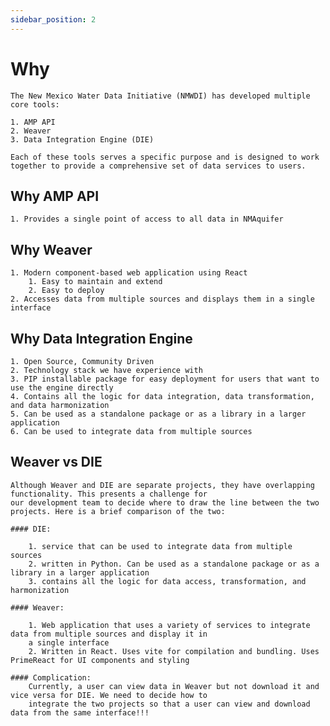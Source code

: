 ```yaml
---
sidebar_position: 2
---
```


# Why
    The New Mexico Water Data Initiative (NMWDI) has developed multiple core tools: 

    1. AMP API
    2. Weaver
    3. Data Integration Engine (DIE)
    
    Each of these tools serves a specific purpose and is designed to work together to provide a comprehensive set of data services to users.
    

## Why AMP API
    1. Provides a single point of access to all data in NMAquifer

## Why Weaver
    1. Modern component-based web application using React   
        1. Easy to maintain and extend
        2. Easy to deploy
    2. Accesses data from multiple sources and displays them in a single interface

    

## Why Data Integration Engine
    1. Open Source, Community Driven
    2. Technology stack we have experience with
    3. PIP installable package for easy deployment for users that want to use the engine directly
    4. Contains all the logic for data integration, data transformation, and data harmonization
    5. Can be used as a standalone package or as a library in a larger application
    6. Can be used to integrate data from multiple sources



## Weaver vs DIE
    Although Weaver and DIE are separate projects, they have overlapping functionality. This presents a challenge for 
    our development team to decide where to draw the line between the two projects. Here is a brief comparison of the two:

    #### DIE:

        1. service that can be used to integrate data from multiple sources
        2. written in Python. Can be used as a standalone package or as a library in a larger application
        3. contains all the logic for data access, transformation, and harmonization
    
    #### Weaver:

        1. Web application that uses a variety of services to integrate data from multiple sources and display it in 
        a single interface
        2. Written in React. Uses vite for compilation and bundling. Uses PrimeReact for UI components and styling

    #### Complication:
        Currently, a user can view data in Weaver but not download it and vice versa for DIE. We need to decide how to
        integrate the two projects so that a user can view and download data from the same interface!!!
